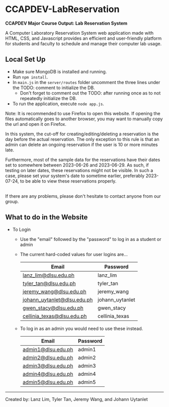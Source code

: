 # CCAPDEV-LabReservation
**CCAPDEV Major Course Output: Lab Reservation System**

A Computer Laboratory Reservation System web application made with HTML, CSS, and Javascript provides an efficient and user-friendly platform for students and faculty to schedule and manage their computer lab usage.

## Local Set Up
- Make sure MongoDB is installed and running.
- Run `npm install`.
- In `main.js` in the `server/routes` folder uncomment the three lines under the TODO: comment to initialize the DB.
  - Don't forget to comment out the TODO: after running once as to not repeatedly initialize the DB.
- To run the application, execute `node app.js`.

Note:
It is recommended to use Firefox to open this website. If opening the files automatically goes to another browser, 
you may want to manually copy the url and open it on Firefox.

In this system, the cut-off for creating/editing/deleting a reservation is the day before the actual reservation.
The only exception to this rule is that an admin can delete an ongoing reservation if the user is 10 or more minutes late.

Furthermore, most of the sample data for the reservations have their dates set to somewhere between 2023-06-26
and 2023-06-29. As such, if testing on later dates, these reservations might not be visible. In such a case, 
please set your system's date to sometime earlier, preferably 2023-07-24, to be able to view these reservations properly.

<br>
If there are any problems, please don't hesitate to contact anyone from our group.

## What to do in the Website
- To Login
  - Use the "email" followed by the "password" to log in as a student or admin
  - The current hard-coded values for user logins are...

    | Email      | Password |
    | --- | --- |
    | lanz_lim@dlsu.edu.ph        | lanz_lim      |
    |   tyler_tan@dlsu.edu.ph    |    tyler_tan    |
    |  jeremy_wang@dlsu.edu.ph  |     jeremy_wang    |
    |johann_uytanlet@dlsu.edu.ph | johann_uytanlet|
    | gwen_stacy@dlsu.edu.ph|gwen_stacy |
    |cellinia_texas@dlsu.edu.ph |cellinia_texas |

  - To log in as an admin you would need to use these instead.

    | Email | Password |
    | --- | --- |
    |admin1@dlsu.edu.ph | admin1  |
    |admin2@dlsu.edu.ph | admin2  |
    |admin3@dlsu.edu.ph | admin3  |
    |admin4@dlsu.edu.ph | admin4  |
    |admin5@dlsu.edu.ph | admin5  |

---

Created by: Lanz Lim, Tyler Tan, Jeremy Wang, and Johann Uytanlet
